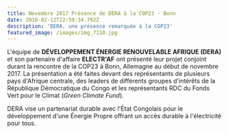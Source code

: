 ```yaml
---
title: Novembre 2017 Présence de DÉRA à la COP23 - Bonn
date: 2018-02-12T22:59:34.792Z
description: 'DERA, une présence remarquée à la COP23'
featured_image: /images/img_7110.jpg
---
```

L'équipe de **DÉVELOPPEMENT ÉNERGIE RENOUVELABLE AFRIQUE (DERA)** et son partenaire d'affaire **ELECTR'AF** ont présenté leur projet conjoint durant la rencontre de la COP23 à Bonn, Allemagne au début de novembre 2017. La présentation a été faites devant des représentants de plusieurs pays d'Afrique centrale, des leaders de différents groupes d'intérêts de la République Démocratique du Congo et les représentants RDC du Fonds Vert pour le Climat (_Green Climate Fund_).

DERA vise un partenariat durable avec l'État Congolais pour le développement d'une Énergie Propre offrant un accès durable à l'électricité pour tous.
